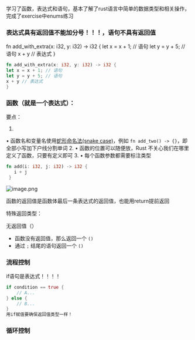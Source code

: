 学习了函数，表达式和语句，基本了解了rust语言中简单的数据类型和相关操作，完成了exercise中enums练习
### 表达式具有返回值不能加分号！！！，语句不具有返回值

fn add_with_extra(x: i32, y: i32) -> i32 {
let x = x + 1; // 语句
let y = y + 5; // 语句
x + y // 表达式
}

```rust
fn add_with_extra(x: i32, y: i32) -> i32 {
let x = x + 1; // 语句
let y = y + 5; // 语句
x + y // 表达式
}
```

### 函数（就是一个表达式）：

要点：

1. 
• 函数名和变量名使用[蛇形命名法(snake case)](https://course.rs/practice/naming.html)，例如 `fn add_two() -> {}`，即全部小写加下户线分割单词
2. 
• 函数的位置可以随便放，Rust 不关心我们在哪里定义了函数，只要有定义即可
3. 
• 每个函数参数都需要标注类型

```rust
fn add(i: i32, j: i32) -> i32 {
   i + j
 }

```

![image.png](https://prod-files-secure.s3.us-west-2.amazonaws.com/9e11a817-bd2d-4b27-9b8c-b9fb50e72b85/9dcf6746-cdec-4e53-a3bc-7f6fbe0a735b/image.png)

函数的返回值是函数体最后一条表达式的返回值，也能用return提前返回

特殊返回类型：

无返回值（）

- 函数没有返回值，那么返回一个 `()`
- 通过 `;` 结尾的语句返回一个 `()`

### 流程控制

if语句是表达式！！！！

```rust
if condition == true {
    // A...
} else {
    // B...
}
用if赋值要确保返回值类型一样！
```

### 循环控制
